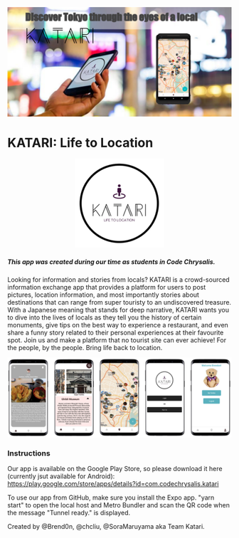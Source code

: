 <p align="center">
  <img src="https://raw.githubusercontent.com/Katari-CC/KatariApp/master/graphics/featureGraphic.png">
</p>

# KATARI: Life to Location
<p align="center">
  <img src="https://raw.githubusercontent.com/Katari-CC/KatariApp/master/graphics/icon_readme.png">
</p>  

##### This app was created during our time as students in Code Chrysalis.

Looking for information and stories from locals? KATARI is a crowd-sourced information exchange app that provides a platform for users to post pictures, location information, and most importantly stories about destinations that can range from super touristy to an undiscovered treasure. With a Japanese meaning that stands for deep narrative, KATARI wants you to dive into the lives of locals as they tell you the history of certain monuments, give tips on the best way to experience a restaurant, and even share a funny story related to their personal experiences at their favourite spot. Join us and make a platform that no tourist site can ever achieve! For the people, by the people. Bring life back to location.

<img src="https://raw.githubusercontent.com/Katari-CC/KatariApp/master/graphics/screenshots/Screen%20Shot%202018-12-27%20at%201.12.13%20pm.png">

### Instructions

Our app is available on the Google Play Store, so please download it here (currently jsut available for Android): 
https://play.google.com/store/apps/details?id=com.codechrysalis.katari

To use our app from GitHub, make sure you install the Expo app.
"yarn start" to open the local host and Metro Bundler and scan the QR code when the message "Tunnel ready." is displayed.

Created by @Brend0n, @chcliu, @SoraMaruyama aka Team Katari.
